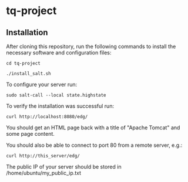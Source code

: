 # tq-project
## Installation ##

After cloning this repository, run the following commands to install the necessary software and configuration files:
  
``cd tq-project``

``./install_salt.sh``

To configure your server run:

  ``sudo salt-call --local state.highstate``

To verify the installation was successful run:

  ``curl http://localhost:8080/edg/``

You should get an HTML page back with a title of "Apache Tomcat" and some page content.

You should also be able to connect to port 80 from a remote server, e.g.:

  ``curl http://this_server/edg/``

The public IP of your server should be stored in /home/ubuntu/my_public_ip.txt
